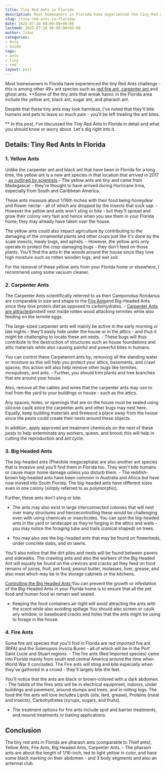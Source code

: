 ```yaml
---
title: Tiny Red Ants in Florida
description: Most homeowners in Florida have experienced the tiny Red Ants challenge this is among other 49 ant species such as red fire ant, carpenter ant , and ghost...
slug: /tiny-red-ants-in-florida/
date: 2025-07-10 00:00:00+00:00
lastmod: 2025-07-10 00:00:00+03:00
author: Isaac
categories:
- Ants
- Guide
tags:
- ants
- tiny
- red
layout: post
---
```

Most homeowners in Florida have experienced the tiny Red Ants challenge - this is among other 49+ ant species such as [red fire ant, carpenter ant](https://pestpolicy.com/carpenter-ants-vs-fire-ants),and ghost ants. **Some of the tiny ants that wreak havoc in the Florida area include the yellow ant, black ant, sugar ant, and pharaoh ant.

Despite that these tiny ants may look harmless, I've noted that they'll bite humans and pets to leave so much pain - you'll be left treating the ant bites.

** In this post, I've discussed the Tiny Red Ants In Florida in detail and what you should know or worry about. Let's dig right into it.

##  Details: Tiny Red Ants In Florida

###  1. Yellow Ants

Unlike the carpenter ant and black ant that have been in Florida for a long time, the yellow ant is a new ant species in that location that arrived in 2017 - [as outlined by scientists](http://www.miamiherald.com/news/local/community/broward/article184758688.html).- The yellow ants are tiny and came from Madagascar - they're thought to have arrived during Hurricane Irma, especially from South and Caribbean America.

These ants measure about 1/16th inches with their food being honeydew and flower nectar - all of which are dropped by the insects that suck sap. - However the yellow and ants won't sting or bite - but they'll spread and grow their colony very fast and hence when you see them in your Florida home, they may already have taken over the house.

The yellow ants could also impact agriculture by contributing to the damaging of the ornamental plants and other crops just like it's done by the scale insects, mealy bugs, and aphids. - However, the yellow ants only operate to protect the crop-damaging bugs - they don't feed on those plants. You'll find the ants in the woods around the house since they love high moisture such as rotten wooden logs, and wet soil.

For the removal of these yellow ants from your Florida home or elsewhere, I recommend using some vacuum cleaner.

###  2. Carpenter Ants

The Carpenter Ants scientifically referred to as then Camponotus floridanus are comparable in size and shape to the [Fire Ants](https://pestpolicy.com/best-fire-ant-killer-for-lawns/)and Big-Headed Ants since they love protein diet as opposed to carbohydrates. - [Carpenter Ants are attracted](https://pestpolicy.com/what-attracts-carpenter-ants-in-a-home/)andwill nest inside rotten wood attacking termites while also feeding on the termite eggs.

The large-sized carpenter ants will mainly be active in the early morning or late nights - they'll easily hide under the house or in the attics - and thus it might be challenging to locate these ant nests. - These bugs will thus contribute to the destruction of structures such as house foundations and attic materials while also causing painful and powerful bites in humans.

You can control these Carpetemnt ants by; removing all the standing water or moisture as this will help you protect your attics, basements, and crawl spaces; this action will also help remove other bugs like termites, mosquitoes, and ants. - Further, you should trim plants and tree branches that are around your house.

Also, remove all the cables and wires that the carpenter ants may use to trail from the yard to your buildings or house - such as the attics.

Any spaces, holes, or openings that are on the house must be sealed using silicone caulk since the carpenter ants and other bugs may nest here. Equally, keep building materials and firewood a place away from the house since the pests could create their nests around these objects.

In addition, apply approved ant treatment chemicals on the nest of these pests to help exterminate any workers, queen, and brood; this will help in cutting the reproduction and ant cycle.

###  3. Big Headed Ants

The big-headed ants (Pheidole megacephala) are also another ant species that is invasive and you'll find them in Florida too. They won't bite humans or cause major home damage unless you disturb them. - The reddish-brown big-headed ants have been common in Australia and Africa but have now moved into South Florida. The big-headed ants have different sizes even in one colony (simply referred to as polymorphic).

Further, these ants don't sting or bite.

- The ants may also exist in large interconnected colonies that will nest over many structures and hencecontrolling these would be challenging even with using chemicals or insecticides. You can spot the big-headed ants in the yard or landscape as they're forging in the attics and walls - you may notice the foraging tube and trails (conical shaped) on trees.

- You may also see the big-headed ants that may be found on flowerbeds, under concrete slabs, and on lawns.

You'll also notice that the dirt piles and nests will be found between pavers and sidewalks. The crawling ants and also the workers of the Big Headed Ant will equally be found on the crevices and cracks ad they feed on food remains of juices, fruit, pet food, peanut butter, molasses, liver, grease, and also meat which may be in the storage cabinets or the kitchens.

[Controlling the Big Headed Ants](https://pestpolicy.com/how-to-rid-your-home-of-big-headed-ants/);You can prevent the growth or infestation of the Big-Headed Ants in your Florida home is to ensure that all the pet food and human food wi remain well sealed.

- Keeping the food containers air-tight will avoid attracting the ants with the scent while also avoiding spillage You should also screen or caulk any window, or baseboard cracks and holes that the ants might be using to forage in the house.

###  4. Fire Ants

Some fire ant species that you'll find in Florida are red imported fire ant (RIFA) and the Solenopsis Invicta Buren - all of which will be in the Port Saint Lucie and Stuart regions. - The fire ants (Red Imported species) came into Florida mainly from south and central America around the time when World War II concluded. The Fire ants will sting and bite especially when they've gathered in a crowd - they'll largely bite the feet.

You'll notice that the ants are black or brown-colored with a dark abdomen. - The habits of the fires ants will be in electrical equipment, indoors, under buildings and pavement, around stumps and trees, and in rotting logs. The food the fire ants will love includes Lipids (oils, lard, grease), Proteins (meat and insects), Carbohydrates (syrups, sugars, and fruits).

- The treatment options for fire ants include spot and barrier treatments, and mound treatments or baiting applications.

##  Conclusion

The tiny red ants in Florida are pharaoh ants (comparable to Thief ants), Yellow Ants, Fire Ants, Big Headed Ants, Carpenter Ants. - The pharaoh ants are about the length of 1/16-inch, red to light yellow in color, and have some black marking on their abdomen - and 3 body segments and also an antennal club.
